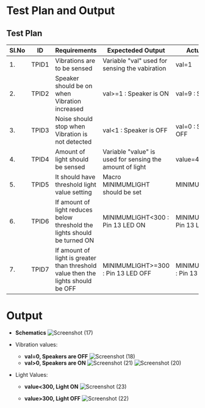 # Test Plan and Output

## Test Plan
| Sl.No | ID | Requirements |Expecteded Output|Actual Output|Status|
|----|----|-----|----|-----|-----|
| 1. | TPID1 | Vibrations are to be sensed | Variable "val" used for sensing the vabiration | val=1 | Pass |
| 2. | TPID2 | Speaker should be on when Vibration increased | val>=1 : Speaker is ON  | val=9 : Speaker is ON | Pass|  
| 3. | TPID3 | Noise should stop when Vibration is not detected | val<1 : Speaker is OFF | val=0 : Speaker is OFF | Pass |  
| 4. | TPID4 | Amount of light should be sensed | Variable "value" is used for sensing the amount of light | value=432 | Pass | 
| 5. | TPID5 | It should have threshold light value setting | Macro MINIMUMLIGHT should be set | MINIMUMLIGHT=300 | Pass|
| 6. | TPID6 | If amount of light reduces below threshold the lights should be turned ON | MINIMUMLIGHT<300 : Pin 13 LED ON | MINIMUMLIGHT=73 : Pin 13 LED ON | Pass |
| 7. | TPID7 | If amount of light is greater than threshold value then the lights should be OFF | MINIMUMLIGHT>=300 : Pin 13 LED OFF | MINIMUMLIGHT=432 : Pin 13 LED OFF | Pass |

# Output 
* **Schematics**
  ![Screenshot (17)](https://user-images.githubusercontent.com/98849909/157192334-e60c1b32-6bbb-435a-8caf-36719e6d62cf.png)
* Vibration values:
  * **val=0, Speakers are OFF**
  ![Screenshot (18)](https://user-images.githubusercontent.com/98849909/157192293-765fc483-1e8b-40d9-89e6-781eeed0a985.png) 
  * **val>0, Speakers are ON**
  ![Screenshot (21)](https://user-images.githubusercontent.com/98849909/157192216-78f80faa-b56c-4129-aea6-1f680f90aa54.png)
  ![Screenshot (20)](https://user-images.githubusercontent.com/98849909/157192246-8474bac1-ff42-4aaf-a1c8-87435ef95e2f.png)

* Light Values:
  * **value<300, Light ON**
  ![Screenshot (23)](https://user-images.githubusercontent.com/98849909/157192089-32d4debb-27d5-45f0-92e2-a30719f66002.png)

  * **value>300, Light OFF**
  ![Screenshot (22)](https://user-images.githubusercontent.com/98849909/157192129-7555eeab-b7c0-435a-adf7-57a5f9acdbe1.png)





